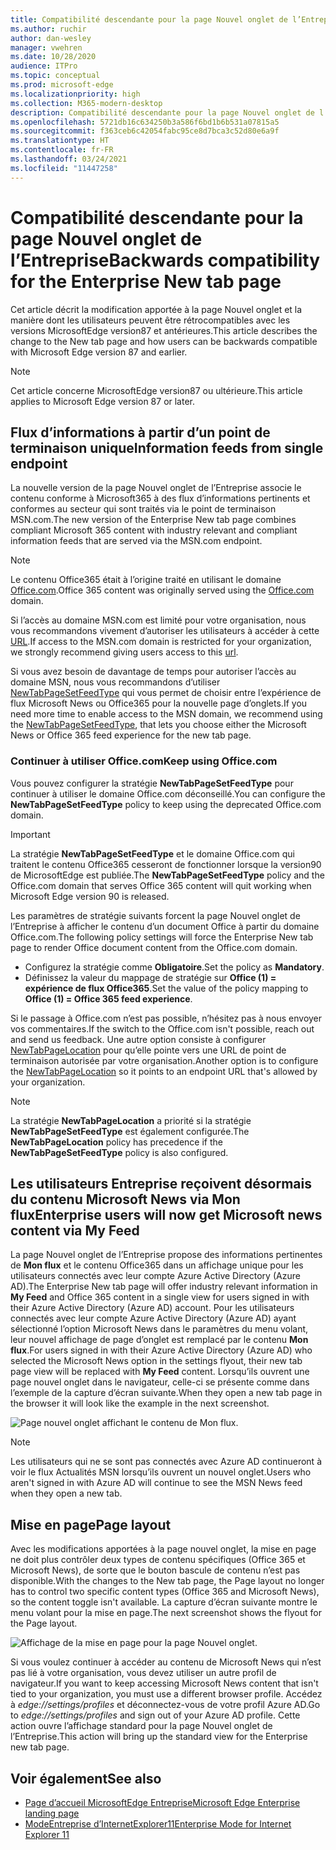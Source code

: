 ```yaml
---
title: Compatibilité descendante pour la page Nouvel onglet de l’Entreprise
ms.author: ruchir
author: dan-wesley
manager: vwehren
ms.date: 10/28/2020
audience: ITPro
ms.topic: conceptual
ms.prod: microsoft-edge
ms.localizationpriority: high
ms.collection: M365-modern-desktop
description: Compatibilité descendante pour la page Nouvel onglet de l’Entreprise
ms.openlocfilehash: 5721db16c634250b3a586f6bd1b6b531a07815a5
ms.sourcegitcommit: f363ceb6c42054fabc95ce8d7bca3c52d80e6a9f
ms.translationtype: HT
ms.contentlocale: fr-FR
ms.lasthandoff: 03/24/2021
ms.locfileid: "11447258"
---
```

# <a name="backwards-compatibility-for-the-enterprise-new-tab-page"></a><span data-ttu-id="96e66-103">Compatibilité descendante pour la page Nouvel onglet de l’Entreprise</span><span class="sxs-lookup"><span data-stu-id="96e66-103">Backwards compatibility for the Enterprise New tab page</span></span>

<span data-ttu-id="96e66-104">Cet article décrit la modification apportée à la page Nouvel onglet et la manière dont les utilisateurs peuvent être rétrocompatibles avec les versions MicrosoftEdge version87 et antérieures.</span><span class="sxs-lookup"><span data-stu-id="96e66-104">This article describes the change to the New tab page and how users can be backwards compatible with Microsoft Edge version 87 and earlier.</span></span>

> [!NOTE]
> <span data-ttu-id="96e66-105">Cet article concerne MicrosoftEdge version87 ou ultérieure.</span><span class="sxs-lookup"><span data-stu-id="96e66-105">This article applies to Microsoft Edge version 87 or later.</span></span>

## <a name="information-feeds-from-single-endpoint"></a><span data-ttu-id="96e66-106">Flux d’informations à partir d’un point de terminaison unique</span><span class="sxs-lookup"><span data-stu-id="96e66-106">Information feeds from single endpoint</span></span>

<span data-ttu-id="96e66-107">La nouvelle version de la page Nouvel onglet de l’Entreprise associe le contenu conforme à Microsoft365 à des flux d’informations pertinents et conformes au secteur qui sont traités via le point de terminaison MSN.com.</span><span class="sxs-lookup"><span data-stu-id="96e66-107">The new version of the Enterprise New tab page combines compliant Microsoft 365 content with industry relevant and compliant information feeds that are served via the MSN.com endpoint.</span></span>

> [!NOTE]
> <span data-ttu-id="96e66-108">Le contenu Office365 était à l’origine traité en utilisant le domaine [Office.com](https://www.office.com).</span><span class="sxs-lookup"><span data-stu-id="96e66-108">Office 365 content was originally served using the [Office.com](https://www.office.com) domain.</span></span>

<span data-ttu-id="96e66-109">Si l’accès au domaine MSN.com est limité pour votre organisation, nous vous recommandons vivement d’autoriser les utilisateurs à accéder à cette [URL](https://ntp.msn.com).</span><span class="sxs-lookup"><span data-stu-id="96e66-109">If access to the MSN.com domain is restricted for your organization, we strongly recommend giving users access to this [url](https://ntp.msn.com).</span></span>

<span data-ttu-id="96e66-110">Si vous avez besoin de davantage de temps pour autoriser l’accès au domaine MSN, nous vous recommandons d’utiliser [NewTabPageSetFeedType](./microsoft-edge-policies.md#newtabpagesetfeedtype) qui vous permet de choisir entre l’expérience de flux Microsoft News ou Office365 pour la nouvelle page d’onglets.</span><span class="sxs-lookup"><span data-stu-id="96e66-110">If you need more time to enable access to the MSN domain, we recommend using the [NewTabPageSetFeedType](./microsoft-edge-policies.md#newtabpagesetfeedtype), that lets you choose either the Microsoft News or Office 365 feed experience for the new tab page.</span></span>

### <a name="keep-using-officecom"></a><span data-ttu-id="96e66-111">Continuer à utiliser Office.com</span><span class="sxs-lookup"><span data-stu-id="96e66-111">Keep using Office.com</span></span>

 <span data-ttu-id="96e66-112">Vous pouvez configurer la stratégie **NewTabPageSetFeedType** pour continuer à utiliser le domaine Office.com déconseillé.</span><span class="sxs-lookup"><span data-stu-id="96e66-112">You can configure the **NewTabPageSetFeedType** policy to keep using the deprecated Office.com domain.</span></span>

> [!IMPORTANT]
> <span data-ttu-id="96e66-113">La stratégie **NewTabPageSetFeedType** et le domaine Office.com qui traitent le contenu Office365 cesseront de fonctionner lorsque la version90 de MicrosoftEdge est publiée.</span><span class="sxs-lookup"><span data-stu-id="96e66-113">The **NewTabPageSetFeedType** policy and the Office.com domain that serves Office 365 content will quit working when Microsoft Edge version 90 is released.</span></span>

<span data-ttu-id="96e66-114">Les paramètres de stratégie suivants forcent la page Nouvel onglet de l’Entreprise à afficher le contenu d’un document Office à partir du domaine Office.com.</span><span class="sxs-lookup"><span data-stu-id="96e66-114">The following policy settings will force the Enterprise New tab page to render Office document content from the Office.com domain.</span></span>

- <span data-ttu-id="96e66-115">Configurez la stratégie comme **Obligatoire**.</span><span class="sxs-lookup"><span data-stu-id="96e66-115">Set the policy as **Mandatory**.</span></span>
- <span data-ttu-id="96e66-116">Définissez la valeur du mappage de stratégie sur **Office (1) = expérience de flux Office365**.</span><span class="sxs-lookup"><span data-stu-id="96e66-116">Set the value of the policy mapping to **Office (1) = Office 365 feed experience**.</span></span>

<span data-ttu-id="96e66-117">Si le passage à Office.com n’est pas possible, n’hésitez pas à nous envoyer vos commentaires.</span><span class="sxs-lookup"><span data-stu-id="96e66-117">If the switch to the Office.com isn't possible, reach out and send us feedback.</span></span> <span data-ttu-id="96e66-118">Une autre option consiste à configurer [NewTabPageLocation](./microsoft-edge-policies.md#newtabpagelocation) pour qu’elle pointe vers une URL de point de terminaison autorisée par votre organisation.</span><span class="sxs-lookup"><span data-stu-id="96e66-118">Another option is to configure the [NewTabPageLocation](./microsoft-edge-policies.md#newtabpagelocation) so it points to an endpoint URL that's allowed by your organization.</span></span>

> [!NOTE]
> <span data-ttu-id="96e66-119">La stratégie **NewTabPageLocation** a priorité si la stratégie **NewTabPageSetFeedType** est également configurée.</span><span class="sxs-lookup"><span data-stu-id="96e66-119">The **NewTabPageLocation** policy has precedence if the **NewTabPageSetFeedType** policy is also configured.</span></span>

## <a name="enterprise-users-will-now-get-microsoft-news-content-via-my-feed"></a><span data-ttu-id="96e66-120">Les utilisateurs Entreprise reçoivent désormais du contenu Microsoft News via Mon flux</span><span class="sxs-lookup"><span data-stu-id="96e66-120">Enterprise users will now get Microsoft news content via My Feed</span></span>

<span data-ttu-id="96e66-121">La page Nouvel onglet de l’Entreprise propose des informations pertinentes de **Mon flux** et le contenu Office365 dans un affichage unique pour les utilisateurs connectés avec leur compte Azure Active Directory (Azure AD).</span><span class="sxs-lookup"><span data-stu-id="96e66-121">The Enterprise New tab page will offer industry relevant information in **My Feed** and Office 365 content in a single view for users signed in with their Azure Active Directory (Azure AD) account.</span></span> <span data-ttu-id="96e66-122">Pour les utilisateurs connectés avec leur compte Azure Active Directory (Azure AD) ayant sélectionné l’option Microsoft News dans le paramètres du menu volant, leur nouvel affichage de page d’onglet est remplacé par le contenu **Mon flux**.</span><span class="sxs-lookup"><span data-stu-id="96e66-122">For users signed in with their Azure Active Directory (Azure AD) who selected the Microsoft News option in the settings flyout, their new tab page view will be replaced with **My Feed** content.</span></span> <span data-ttu-id="96e66-123">Lorsqu’ils ouvrent une page nouvel onglet dans le navigateur, celle-ci se présente comme dans l’exemple de la capture d’écran suivante.</span><span class="sxs-lookup"><span data-stu-id="96e66-123">When they open a new tab page in the browser it will look like the example in the next screenshot.</span></span>

![Page nouvel onglet affichant le contenu de Mon flux.](media/microsoft-edge-ntp-backward-compatibility/microsoft-edge-ntp-myfeed-view.png)

> [!NOTE]
> <span data-ttu-id="96e66-125">Les utilisateurs qui ne se sont pas connectés avec Azure AD continueront à voir le flux Actualités MSN lorsqu’ils ouvrent un nouvel onglet.</span><span class="sxs-lookup"><span data-stu-id="96e66-125">Users who aren't signed in with Azure AD will continue to see the MSN News feed when they open a new tab.</span></span>

## <a name="page-layout"></a><span data-ttu-id="96e66-126">Mise en page</span><span class="sxs-lookup"><span data-stu-id="96e66-126">Page layout</span></span>

<span data-ttu-id="96e66-127">Avec les modifications apportées à la page nouvel onglet, la mise en page ne doit plus contrôler deux types de contenu spécifiques (Office 365 et Microsoft News), de sorte que le bouton bascule de contenu n’est pas disponible.</span><span class="sxs-lookup"><span data-stu-id="96e66-127">With the changes to the New tab page, the Page layout no longer has to control two specific content types (Office 365 and Microsoft News), so the content toggle isn't available.</span></span> <span data-ttu-id="96e66-128">La capture d’écran suivante montre le menu volant pour la mise en page.</span><span class="sxs-lookup"><span data-stu-id="96e66-128">The next screenshot shows the flyout for the Page layout.</span></span>

![Affichage de la mise en page pour la page Nouvel onglet.](media/microsoft-edge-ntp-backward-compatibility/microsoft-edge-ntp-page-layout.png)

<span data-ttu-id="96e66-130">Si vous voulez continuer à accéder au contenu de Microsoft News qui n’est pas lié à votre organisation, vous devez utiliser un autre profil de navigateur.</span><span class="sxs-lookup"><span data-stu-id="96e66-130">If you want to keep accessing Microsoft News content that isn't tied to your organization, you must use a different browser profile.</span></span> <span data-ttu-id="96e66-131">Accédez à *edge://settings/profiles* et déconnectez-vous de votre profil Azure AD.</span><span class="sxs-lookup"><span data-stu-id="96e66-131">Go to  *edge://settings/profiles* and sign out of your Azure AD profile.</span></span> <span data-ttu-id="96e66-132">Cette action ouvre l’affichage standard pour la page Nouvel onglet de l’Entreprise.</span><span class="sxs-lookup"><span data-stu-id="96e66-132">This action will bring up the  standard view for the Enterprise new tab page.</span></span> 

## <a name="see-also"></a><span data-ttu-id="96e66-133">Voir également</span><span class="sxs-lookup"><span data-stu-id="96e66-133">See also</span></span>

- [<span data-ttu-id="96e66-134">Page d’accueil MicrosoftEdge Entreprise</span><span class="sxs-lookup"><span data-stu-id="96e66-134">Microsoft Edge Enterprise landing page</span></span>](https://aka.ms/EdgeEnterprise)
- [<span data-ttu-id="96e66-135">ModeEntreprise d’InternetExplorer11</span><span class="sxs-lookup"><span data-stu-id="96e66-135">Enterprise Mode for Internet Explorer 11</span></span>](/internet-explorer/ie11-deploy-guide/enterprise-mode-overview-for-ie11)